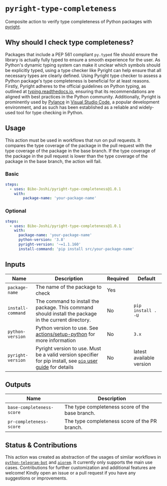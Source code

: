 # `pyright-type-completeness`

Composite action to verify type completeness of Python packages with [pyright](https://pypi.org/project/pyright/).

## Why should I check type completeness?

Packages that include a PEP 561 compliant `py.typed` file should ensure the library is actually fully typed to ensure a smooth experience for the user.
As Python's dynamic typing system can make it unclear which symbols should be explicitly typed, using a type checker like Pyright can help ensure that all necessary types are clearly defined. 
Using Pyright type checker to assess a Python package's type completeness is beneficial for at least reasons.
Firstly, Pyright adheres to the official guidelines on Python typing, as outlined at [typing.readthedocs.io](https://typing.readthedocs.io/en/latest/source/libraries.html#how-much-of-my-library-needs-types), ensuring that its recommendations are aligned with best practices in the Python community.
Additionally, Pyright is prominently used by [Pylance](https://marketplace.visualstudio.com/items?itemName=ms-python.vscode-pylance) in [Visual Studio Code](https://code.visualstudio.com/), a popular development environment, and as such has been established as a reliable and widely-used tool for type checking in Python.

## Usage

This action must be used in workflows that run on pull requests.
It compares the type coverage of the package in the pull request with the type coverage of the package in the base branch.
If the type coverage of the package in the pull request is lower than the type coverage of the package in the base branch, the action will fail.

### Basic

```yml
steps:
  - uses: Bibo-Joshi/pyright-type-completeness@1.0.1
    with:
        package-name: 'your-package-name'
```

### Optional

```yml
steps:
  - uses: Bibo-Joshi/pyright-type-completeness@1.0.1
    with:
      package-name: 'your-package-name'
      python-version: '3.8'
      pyright-version: '~=1.1.160' 
      install-command: 'pip install src/your-package-name'
```

## Inputs

| Name              | Description                                                                                                                                                                                  | Required | Default                  |
|-------------------|----------------------------------------------------------------------------------------------------------------------------------------------------------------------------------------------|----------|--------------------------|
| `package-name`    | The name of the package to check                                                                                                                                                             | Yes      |                          |
| `install-command` | The command to install the package. This command should install the package in the current directory.                                                                                        | No       | `pip install . -U`       |
| `python-version`  | Python version to use. See [actions/setup-python](https://github.com/actions/setup-python/blob/main/docs/advanced-usage.md#using-the-python-version-input) for more information              | No       | `3.x`                    |
| `pyright-version` | Pyright version to use. Must be a valid version specifier for pip install, see [`pip` user guide](https://packaging.python.org/en/latest/specifications/version-specifiers/#id5) for details | No       | latest available version |

## Outputs

| Name                      | Description                                     |
|---------------------------|-------------------------------------------------|
| `base-completeness-score` | The type completeness score of the base branch. |
| `pr-completeness-score`   | The type completeness score of the PR branch.   |

## Status & Contributions

This action was created as abstraction of the usages of similar workflows in [`python-telegram-bot`](https://github.com/python-telegram-bot/python-telegram-bot) and [`aiorem`](https://github.com/Bibo-Joshi/aiorem).
It currently only supports the main use cases.
Contributions for further customization and additional features are welcome!
Kindly open an issue or a pull request if you have any suggestions or improvements.
